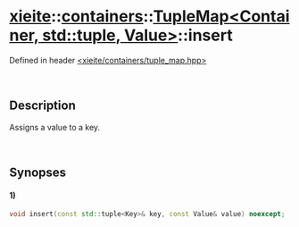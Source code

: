 # [xieite](../../../../../xieite.md)\:\:[containers](../../../../../containers.md)\:\:[TupleMap<Container, std::tuple<Key>, Value>](../../../tuple_map.md)\:\:insert
Defined in header [<xieite/containers/tuple_map.hpp>](../../../../../../include/xieite/containers/tuple_map.hpp)

&nbsp;

## Description
Assigns a value to a key.

&nbsp;

## Synopses
#### 1)
```cpp
void insert(const std::tuple<Key>& key, const Value& value) noexcept;
```
